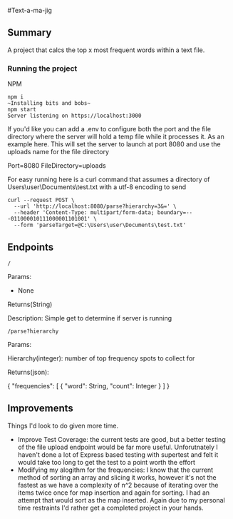 #Text-a-ma-jig

## Summary
A project that calcs the top x most frequent words within a text file. 

### Running the project

NPM

```
npm i
~Installing bits and bobs~
npm start
Server listening on https://localhost:3000
```

If you'd like you can add a .env to configure both the port and the file directory where the server will hold a temp file while it processes it. As an example here. This will set the server to launch at port 8080 and use the uploads name for the file directory 

Port=8080
FileDirectory=uploads

For easy running here is a curl command that assumes a directory of Users\user\Documents\test.txt with a utf-8 encoding to send
```
curl --request POST \
  --url 'http://localhost:8080/parse?hierarchy=3&=' \
  --header 'Content-Type: multipart/form-data; boundary=---011000010111000001101001' \
  --form 'parseTarget=@C:\Users\user\Documents\test.txt'
```
## Endpoints
```
/
```
Params: 
  * None

Returns(String)

Description: 
  Simple get to determine if server is running

```
/parse?hierarchy
```
Params: 

Hierarchy(integer): number of top frequency spots to collect for

Returns(json):

{
  "frequencies": [
        {
            "word": String,
            "count": Integer
        }
  ]
}


## Improvements
Things I'd look to do given more time.

* Improve Test Coverage: the current tests are good, but a better testing of the file upload endpoint would be far more useful. Unforutnately I haven't done a lot of Express based testing with supertest and felt it would take too long to get the test to a point worth the effort
* Modifying my alogithm for the frequencies: I know that the current method of sorting an array and slicing it works, however it's not the fastest as we have a complexity of n^2 because of iterating over the items twice once for map insertion and again for sorting. I had an attempt that would sort as the map inserted. Again due to my personal time restraints I'd rather get a completed project in your hands. 
